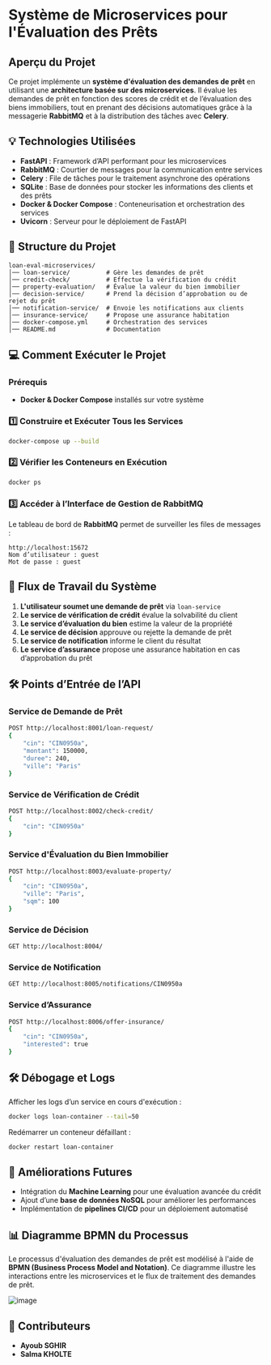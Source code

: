 # Système de Microservices pour l'Évaluation des Prêts

## Aperçu du Projet
Ce projet implémente un **système d'évaluation des demandes de prêt** en utilisant une **architecture basée sur des microservices**. Il évalue les demandes de prêt en fonction des scores de crédit et de l’évaluation des biens immobiliers, tout en prenant des décisions automatiques grâce à la messagerie **RabbitMQ** et à la distribution des tâches avec **Celery**.

## 💡 Technologies Utilisées
- **FastAPI** : Framework d’API performant pour les microservices
- **RabbitMQ** : Courtier de messages pour la communication entre services
- **Celery** : File de tâches pour le traitement asynchrone des opérations
- **SQLite** : Base de données pour stocker les informations des clients et des prêts
- **Docker & Docker Compose** : Conteneurisation et orchestration des services
- **Uvicorn** : Serveur pour le déploiement de FastAPI

## 📂 Structure du Projet
```
loan-eval-microservices/
│── loan-service/          # Gère les demandes de prêt
│── credit-check/          # Effectue la vérification du crédit
│── property-evaluation/   # Évalue la valeur du bien immobilier
│── decision-service/      # Prend la décision d’approbation ou de rejet du prêt
│── notification-service/  # Envoie les notifications aux clients
│── insurance-service/     # Propose une assurance habitation
│── docker-compose.yml     # Orchestration des services
│── README.md              # Documentation
```

## 💻 Comment Exécuter le Projet
### Prérequis
- **Docker & Docker Compose** installés sur votre système

### 1️⃣ Construire et Exécuter Tous les Services
```bash
docker-compose up --build
```

### 2️⃣ Vérifier les Conteneurs en Exécution
```bash
docker ps
```

### 3️⃣ Accéder à l’Interface de Gestion de RabbitMQ
Le tableau de bord de **RabbitMQ** permet de surveiller les files de messages :
```
http://localhost:15672
Nom d’utilisateur : guest
Mot de passe : guest
```

## 🔄 Flux de Travail du Système
1. **L'utilisateur soumet une demande de prêt** via `loan-service`
2. **Le service de vérification de crédit** évalue la solvabilité du client
3. **Le service d’évaluation du bien** estime la valeur de la propriété
4. **Le service de décision** approuve ou rejette la demande de prêt
5. **Le service de notification** informe le client du résultat
6. **Le service d’assurance** propose une assurance habitation en cas d’approbation du prêt

## 🛠️ Points d’Entrée de l’API
### Service de Demande de Prêt
```bash
POST http://localhost:8001/loan-request/
{
    "cin": "CIN0950a",
    "montant": 150000,
    "duree": 240,
    "ville": "Paris"
}
```

### Service de Vérification de Crédit
```bash
POST http://localhost:8002/check-credit/
{
    "cin": "CIN0950a"
}
```

### Service d'Évaluation du Bien Immobilier
```bash
POST http://localhost:8003/evaluate-property/
{
    "cin": "CIN0950a",
    "ville": "Paris",
    "sqm": 100
}
```

### Service de Décision
```bash
GET http://localhost:8004/
```

### Service de Notification
```bash
GET http://localhost:8005/notifications/CIN0950a
```

### Service d’Assurance
```bash
POST http://localhost:8006/offer-insurance/
{
    "cin": "CIN0950a",
    "interested": true
}
```

## 🛠️ Débogage et Logs
Afficher les logs d’un service en cours d'exécution :
```bash
docker logs loan-container --tail=50
```
Redémarrer un conteneur défaillant :
```bash
docker restart loan-container
```

## 🚀 Améliorations Futures
- Intégration du **Machine Learning** pour une évaluation avancée du crédit
- Ajout d’une **base de données NoSQL** pour améliorer les performances
- Implémentation de **pipelines CI/CD** pour un déploiement automatisé

## 📊 Diagramme BPMN du Processus
Le processus d'évaluation des demandes de prêt est modélisé à l'aide de **BPMN (Business Process Model and Notation)**. Ce diagramme illustre les interactions entre les microservices et le flux de traitement des demandes de prêt.

![image](https://github.com/user-attachments/assets/9e881d5e-01df-44b9-8763-dfaf00e41e20)


## 👥 Contributeurs
- **Ayoub SGHIR**  
- **Salma KHOLTE**

